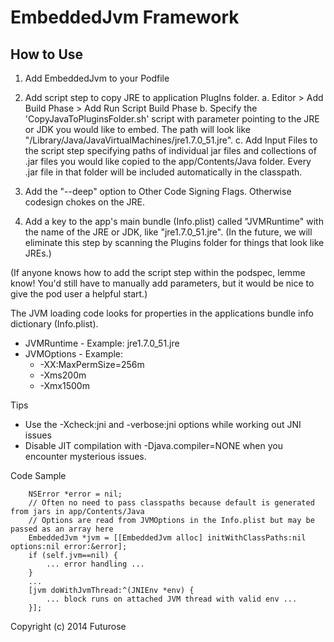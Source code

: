 EmbeddedJvm Framework
=====================

How to Use
------------

1. Add EmbeddedJvm to your Podfile

2. Add script step to copy JRE to application PlugIns folder.
    a. Editor > Add Build Phase > Add Run Script Build Phase
    b. Specify the 'CopyJavaToPluginsFolder.sh' script with parameter pointing
       to the JRE or JDK you would like to embed.  The path will look like 
       "/Library/Java/JavaVirtualMachines/jre1.7.0_51.jre".
    c. Add Input Files to the script step specifying paths of individual jar files
       and collections of .jar files you would like copied to the app/Contents/Java 
       folder.  Every .jar file in that folder will be included automatically in the
       classpath.

3. Add the "--deep" option to Other Code Signing Flags.  Otherwise codesign chokes on the JRE.

4. Add a key to the app's main bundle (Info.plist) called "JVMRuntime" with the name
   of the JRE or JDK, like "jre1.7.0_51.jre".  (In the future, we will eliminate this step by
   scanning the Plugins folder for things that look like JREs.)

(If anyone knows how to add the script step within the podspec, lemme know!  You'd still have 
to manually add parameters, but it would be nice to give the pod user a helpful start.)

The JVM loading code looks for properties in the applications bundle info dictionary (Info.plist).
- JVMRuntime - Example: jre1.7.0_51.jre
- JVMOptions - Example:
    - -XX:MaxPermSize=256m
    - -Xms200m
    - -Xmx1500m

Tips
- Use the -Xcheck:jni and -verbose:jni options while working out JNI issues
- Disable JIT compilation with -Djava.compiler=NONE when you encounter mysterious issues.

Code Sample

``` objc
    NSError *error = nil;
    // Often no need to pass classpaths because default is generated from jars in app/Contents/Java
    // Options are read from JVMOptions in the Info.plist but may be passed as an array here
    EmbeddedJvm *jvm = [[EmbeddedJvm alloc] initWithClassPaths:nil options:nil error:&error];
    if (self.jvm==nil) {
        ... error handling ...
    }
    ...
    [jvm doWithJvmThread:^(JNIEnv *env) {
        ... block runs on attached JVM thread with valid env ...
    }];
```

Copyright (c) 2014 Futurose
